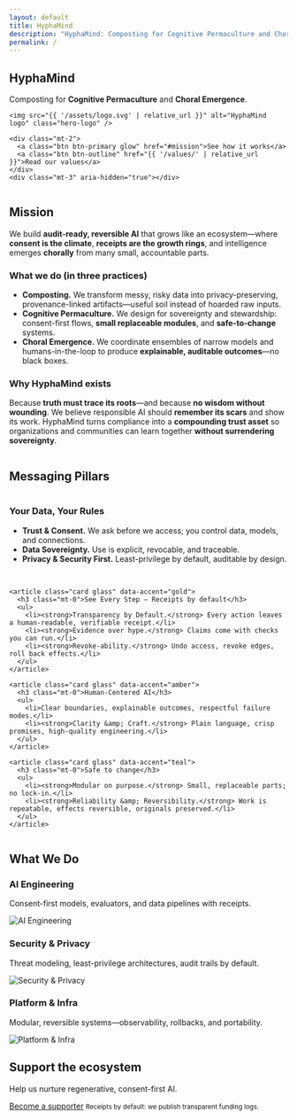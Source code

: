 ```yaml
---
layout: default
title: HyphaMind
description: "HyphaMind: Composting for Cognitive Permaculture and Choral Emergence."
permalink: /
---
```


<!-- ================= HERO ================= -->
<section class="hero blob" data-accent="gold">
  <div class="wrap container">
    <h1 class="mt-0">HyphaMind</h1>
    <p class="lead">Composting for <strong>Cognitive Permaculture</strong> and <strong>Choral Emergence</strong>.</p>

    <img src="{{ '/assets/logo.svg' | relative_url }}" alt="HyphaMind logo" class="hero-logo" />

    <div class="mt-2">
      <a class="btn btn-primary glow" href="#mission">See how it works</a>
      <a class="btn btn-outline" href="{{ '/values/' | relative_url }}">Read our values</a>
    </div>
    <div class="mt-3" aria-hidden="true"></div>
  </div>
  </section>

<div class="section-break"><img src="{{ '/assets/icons/line_mycelial.svg' | relative_url }}" alt="" aria-hidden="true" loading="lazy" decoding="async" /></div>

<!-- ================= MISSION (FIRST) ================= -->
<section id="mission" class="container">
  <h2 class="mt-0">Mission</h2>
  <p class="mt-1">We build <strong>audit-ready, reversible AI</strong> that grows like an ecosystem—where <strong>consent is the climate</strong>, <strong>receipts are the growth rings</strong>, and intelligence emerges <strong>chorally</strong> from many small, accountable parts.</p>

  <h3 class="mt-2 subhead-sm">What we do (in three practices)</h3>
  <ul>
    <li><strong>Composting.</strong> We transform messy, risky data into privacy-preserving, provenance-linked artifacts—useful soil instead of hoarded raw inputs.</li>
    <li><strong>Cognitive Permaculture.</strong> We design for sovereignty and stewardship: consent-first flows, <strong>small replaceable modules</strong>, and <strong>safe-to-change</strong> systems.</li>
    <li><strong>Choral Emergence.</strong> We coordinate ensembles of narrow models and humans-in-the-loop to produce <strong>explainable, auditable outcomes</strong>—no black boxes.</li>
  </ul>

  <h3 class="mt-2 subhead-sm">Why HyphaMind exists</h3>
  <p>Because <strong>truth must trace its roots</strong>—and because <strong>no wisdom without wounding</strong>. We believe responsible AI should <strong>remember its scars</strong> and show its work. HyphaMind turns compliance into a <strong>compounding trust asset</strong> so organizations and communities can learn together <strong>without surrendering sovereignty</strong>.</p>
  </section>

<div class="section-break"><img src="{{ '/assets/icons/squiggle.svg' | relative_url }}" alt="" aria-hidden="true" loading="lazy" decoding="async" /></div>

<!-- ================= MESSAGING PILLARS (SECOND) ================= -->
<section id="pillars" class="container">
  <h2 class="mt-0">Messaging Pillars</h2>

  <div class="mt-2" style="display:grid;grid-template-columns:repeat(auto-fit,minmax(280px,1fr));gap:1rem">
    <article class="card glass" data-accent="teal">
      <h3 class="mt-0">Your Data, Your Rules</h3>
      <ul>
        <li><strong>Trust &amp; Consent.</strong> We ask before we access; you control data, models, and connections.</li>
        <li><strong>Data Sovereignty.</strong> Use is explicit, revocable, and traceable.</li>
        <li><strong>Privacy &amp; Security First.</strong> Least-privilege by default, auditable by design.</li>
      </ul>
    </article>

    <article class="card glass" data-accent="gold">
      <h3 class="mt-0">See Every Step — Receipts by default</h3>
      <ul>
        <li><strong>Transparency by Default.</strong> Every action leaves a human-readable, verifiable receipt.</li>
        <li><strong>Evidence over hype.</strong> Claims come with checks you can run.</li>
        <li><strong>Revoke-ability.</strong> Undo access, revoke edges, roll back effects.</li>
      </ul>
    </article>

    <article class="card glass" data-accent="amber">
      <h3 class="mt-0">Human-Centered AI</h3>
      <ul>
        <li>Clear boundaries, explainable outcomes, respectful failure modes.</li>
        <li><strong>Clarity &amp; Craft.</strong> Plain language, crisp promises, high-quality engineering.</li>
      </ul>
    </article>

    <article class="card glass" data-accent="teal">
      <h3 class="mt-0">Safe to change</h3>
      <ul>
        <li><strong>Modular on purpose.</strong> Small, replaceable parts; no lock-in.</li>
        <li><strong>Reliability &amp; Reversibility.</strong> Work is repeatable, effects reversible, originals preserved.</li>
      </ul>
    </article>
  </div>
  </section>

<div class="section-break"><img src="{{ '/assets/icons/linehexageom.svg' | relative_url }}" alt="" aria-hidden="true" loading="lazy" decoding="async" /></div>

<!-- ================= WHAT WE DO (THIRD) ================= -->
<section id="what-we-do" class="container">
  <h2 class="mt-0">What We Do</h2>
  <div class="what-grid mt-2">
    <div class="what-item" data-accent="teal">
      <div class="text">
        <h3 class="mt-0">AI Engineering</h3>
        <p>Consent-first models, evaluators, and data pipelines with receipts.</p>
      </div>
      <div class="media">
        <img src="{{ '/assets/icons/atom.svg' | relative_url }}" alt="AI Engineering" />
      </div>
    </div>
    <div class="what-item reverse" data-accent="gold">
      <div class="text">
        <h3 class="mt-0">Security &amp; Privacy</h3>
        <p>Threat modeling, least-privilege architectures, audit trails by default.</p>
      </div>
      <div class="media">
        <img src="{{ '/assets/icons/hexabloom.svg' | relative_url }}" alt="Security & Privacy" />
      </div>
    </div>
    <div class="what-item" data-accent="teal">
      <div class="text">
        <h3 class="mt-0">Platform &amp; Infra</h3>
        <p>Modular, reversible systems—observability, rollbacks, and portability.</p>
      </div>
      <div class="media">
        <img src="{{ '/assets/icons/threehexagons.svg' | relative_url }}" alt="Platform &amp; Infra" />
      </div>
    </div>
  </div>
  </section>

<!-- ================= DONATE / SPONSOR ================= -->
<section id="donate" class="container mt-3">
  <div class="card glass glow">
    <h2 class="mt-0">Support the ecosystem</h2>
    <p>Help us nurture regenerative, consent-first AI.</p>
    <a class="btn btn-primary" href="" rel="noopener">Become a supporter</a>
    <small class="mt-1 block">Receipts by default: we publish transparent funding logs.</small>
  </div>
  </section>

<div class="section-break"><img src="{{ '/assets/icons/squiggle.svg' | relative_url }}" alt="" aria-hidden="true" loading="lazy" decoding="async" /></div>

